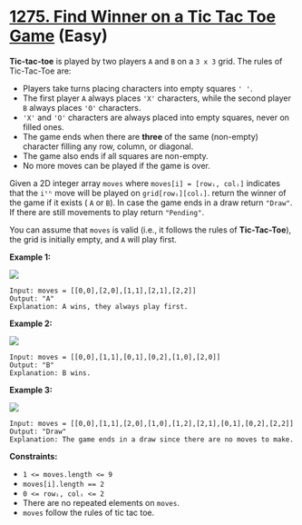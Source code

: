 # [1275. Find Winner on a Tic Tac Toe Game][link] (Easy)

[link]: https://leetcode.com/problems/find-winner-on-a-tic-tac-toe-game/

**Tic-tac-toe** is played by two players `A` and `B` on a `3 x 3` grid. The rules of Tic-Tac-Toe are:

- Players take turns placing characters into empty squares `' '`.
- The first player `A` always places `'X'` characters, while the second player `B` always places
`'O'` characters.
- `'X'` and `'O'` characters are always placed into empty squares, never on filled ones.
- The game ends when there are **three** of the same (non-empty) character filling any row, column, or
diagonal.
- The game also ends if all squares are non-empty.
- No more moves can be played if the game is over.

Given a 2D integer array `moves` where `moves[i] = [rowᵢ, colᵢ]` indicates that the `iᵗʰ` move will
be played on `grid[rowᵢ][colᵢ]`. return the winner of the game if it exists ( `A` or `B`). In case
the game ends in a draw return `"Draw"`. If there are still movements to play return `"Pending"`.

You can assume that `moves` is valid (i.e., it follows the rules of **Tic-Tac-Toe**), the grid is
initially empty, and `A` will play first.

**Example 1:**

![](https://assets.leetcode.com/uploads/2021/09/22/xo1-grid.jpg)

```
Input: moves = [[0,0],[2,0],[1,1],[2,1],[2,2]]
Output: "A"
Explanation: A wins, they always play first.
```

**Example 2:**

![](https://assets.leetcode.com/uploads/2021/09/22/xo2-grid.jpg)

```
Input: moves = [[0,0],[1,1],[0,1],[0,2],[1,0],[2,0]]
Output: "B"
Explanation: B wins.
```

**Example 3:**

![](https://assets.leetcode.com/uploads/2021/09/22/xo3-grid.jpg)

```
Input: moves = [[0,0],[1,1],[2,0],[1,0],[1,2],[2,1],[0,1],[0,2],[2,2]]
Output: "Draw"
Explanation: The game ends in a draw since there are no moves to make.
```

**Constraints:**

- `1 <= moves.length <= 9`
- `moves[i].length == 2`
- `0 <= rowᵢ, colᵢ <= 2`
- There are no repeated elements on `moves`.
- `moves` follow the rules of tic tac toe.
